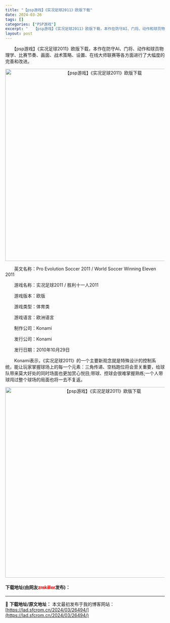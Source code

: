 ```yaml
---
title: "【psp游戏】《实况足球2011》欧版下载"
date: 2024-03-26
tags: []
categories: ["PSP游戏"]
excerpt: "　　【psp游戏】《实况足球2011》欧版下载，本作在防守AI、门将、动作和球员物理学、比赛节奏、画面、战术策略、设置、在线大师联赛等各方面进行了大幅度的完善和改进。 　　英文名称：Pro Evolution Soccer 2011 / World Soccer Winning Eleven 201&hellip;"
layout: post
---
```


 <p>　　【psp游戏】《实况足球2011》欧版下载，本作在防守AI、门将、动作和球员物理学、比赛节奏、画面、战术策略、设置、在线大师联赛等各方面进行了大幅度的完善和改进。</p> <p align="center"><img align="" border="0" src="https://lad.sfcrom.cn/wp-content/uploads/2024/03/20240325_6601fb4a5473e.png" width="605" alt="【psp游戏】《实况足球2011》欧版下载" /></p> <p>　　英文名称：Pro Evolution Soccer 2011 / World Soccer Winning Eleven 2011</p> <p>　　游戏名称：实况足球2011 / 胜利十一人2011</p> <p>　　游戏版本：欧版</p> <p>　　游戏类型：体育类</p> <p>　　游戏语言：欧洲语言</p> <p>　　制作公司：Konami</p> <p>　　发行公司：Konami</p> <p>　　发行日期：2010年10月29日</p> <p>　　Konami表示，《实况足球2011》的一个主要新观念就是特殊设计的控制系统，能让玩家掌握球场上的每一个元素：三角传递、空档跑位将会至关重要，给球队带来莫大好处的同时场面也更加赏心悦目;带球、控球会很难掌握熟练;一个人带球闯过整个球场的局面也将一去不复返。</p> <p align="center"><img align="" border="0" src="https://lad.sfcrom.cn/wp-content/uploads/2024/03/20240325_6601fb4c85c6e.png" width="600" alt="【psp游戏】《实况足球2011》欧版下载" /></p> <p><h4>下载地址(由网友<font color="red">zmkiller</font>发布)：</h4></p> 

---
📖 **下载地址/原文地址：** 本文最初发布于我的博客网站：[https://lad.sfcrom.cn/2024/03/26494/](https://lad.sfcrom.cn/2024/03/26494/)
